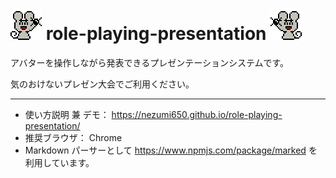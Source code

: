 # ![](https://github.com/nezumi650/role-playing-presentation/blob/main/images/avatar/right.gif) role-playing-presentation ![](https://github.com/nezumi650/role-playing-presentation/blob/main/images/avatar/left.gif)
アバターを操作しながら発表できるプレゼンテーションシステムです。

気のおけないプレゼン大会でご利用ください。

----

* 使い方説明 兼 デモ： https://nezumi650.github.io/role-playing-presentation/
* 推奨ブラウザ： Chrome
* Markdown パーサーとして https://www.npmjs.com/package/marked を利用しています。
